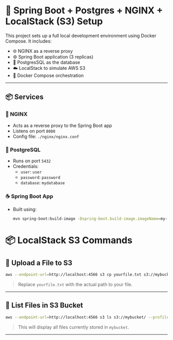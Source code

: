 # 🚀 Spring Boot + Postgres + NGINX + LocalStack (S3) Setup

This project sets up a full local development environment using Docker Compose. It includes:

- 🌐 NGINX as a reverse proxy
- ⚙️ Spring Boot application (3 replicas)
- 🐘 PostgresSQL as the database
- ☁️ LocalStack to simulate AWS S3
- 🐳 Docker Compose orchestration

---

## 📦 Services

### 🔁 NGINX

- Acts as a reverse proxy to the Spring Boot app
- Listens on port `8080`
- Config file: `./nginx/nginx.conf`

### 🐘 PostgreSQL

- Runs on port `5432`
- Credentials:
    - `user`: `user`
    - `password`: `password`
    - `database`: `mydatabase`

### ☕ Spring Boot App

- Built using:
  ```bash
  mvn spring-boot:build-image -Dspring-boot.build-image.imageName=my-spring-app -DskipTests
  ```
  
# 📦 LocalStack S3 Commands

## 🔼 Upload a File to S3

```bash
aws --endpoint-url=http://localhost:4566 s3 cp yourfile.txt s3://mybucket/ --profile localstack
```

> Replace `yourfile.txt` with the actual path to your file.

---

## 📄 List Files in S3 Bucket

```bash
aws --endpoint-url=http://localhost:4566 s3 ls s3://mybucket/ --profile localstack
```

> This will display all files currently stored in `mybucket`.

---
